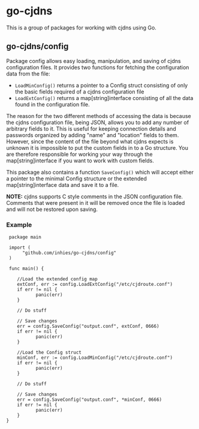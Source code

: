 go-cjdns
========

This is a group of packages for working with cjdns using Go.


go-cjdns/config
---------------

Package config allows easy loading, manipulation, and saving of cjdns configuration files. It provides two functions for fetching the configuration data from the file:

* `LoadMinConfig()` returns a pointer to a Config struct consisting of only the basic fields required of a cjdns configuration file
* `LoadExtConfig()` returns a map[string]interface consisting of all the data found in the configuration file. 

The reason for the two different methods of accessing the data is because the cjdns configuration file, being JSON, allows you to add any number of arbitrary fields to it. This is useful for keeping connection details and passwords organized by adding "name" and "location" fields to them. However, since the content of the file beyond what cjdns expects is unknown it is impossible to put the custom fields in to a Go structure. You are therefore responsible for working your way through the map[string]interface if you want to work with custom fields. 

This package also contains a function `SaveConfig()` which will accept either a pointer to the minimal Config structure or the extended map[string]interface data and save it to a file. 

**NOTE:** cjdns supports C style comments in the JSON configuration file.  Comments that were present in it will be removed once the file is loaded and will not be restored upon saving.

### Example

     package main
	
     import (
          "github.com/inhies/go-cjdns/config"
     )
	
     func main() {
	
		//Load the extended config map
		extConf, err := config.LoadExtConfig("/etc/cjdroute.conf")
		if err != nil {
               panic(err)
		} 
		
		// Do stuff
		    
		// Save changes
		err = config.SaveConfig("output.conf", extConf, 0666) 
		if err != nil {
               panic(err)
		}
		
		//Load the Config struct
		minConf, err := config.LoadMinConfig("/etc/cjdroute.conf")
		if err != nil {
               panic(err)
		}
		
		// Do stuff
		
		// Save changes
		err = config.SaveConfig("output.conf", *minConf, 0666)
		if err != nil {
               panic(err)
		}
	}
